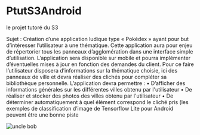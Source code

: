 # PtutS3Android
le projet tutoré du S3

Sujet : 
Création d’une application ludique type « Pokédex » ayant pour but d’intéresser l’utilisateur à une thématique.
Cette application aura pour enjeu de répertorier tous les panneaux d’agglomération dans une interface simple d’utilisation. L’application sera disponible sur mobile et pourra implémenter d’éventuelles mises à jour en fonction des demandes du client.
Pour ce faire l’utilisateur disposera d’informations sur la thématique choisie, ici des panneaux de ville et devra réaliser des clichés pour compléter sa bibliothèque personnelle. L’application devra permettre :
    • D’afficher des informations générales sur les différentes villes obtenu par l'utilisateur
    • De réaliser et stocker des photos des villes obtenu par l'utilisateur
    • De déterminer automatiquement à quel élément correspond le cliché pris (les exemples de classification d’image de Tensorflow Lite pour Android peuvent être une bonne piste


![uncle bob](https://media.itkonekt.com/2019/12/UncleBob.png)


